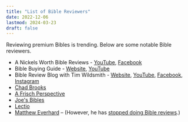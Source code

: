 ```yaml
---
title: "List of Bible Reviewers"
date: 2022-12-06
lastmod: 2024-03-23
draft: false
---
```


Reviewing premium Bibles is trending. Below are some notable Bible reviewers.

- A Nickels Worth Bible Reviews - [YouTube](https://www.youtube.com/@anickelsworthbiblereviews), [Facebook](https://facebook.com/officialanickelsworth)
- Bible Buying Guide - [Website](https://biblebuyingguide.com), [YouTube](https://www.youtube.com/@BibleBuyingGuide)
- Bible Review Blog with Tim Wildsmith - [Website](https://www.biblereviewblog.com), [YouTube](https://www.youtube.com/@timwildsmith), [Facebook](https://www.facebook.com/BibleReviewBlog/), [Instagram](https://www.instagram.com/biblereviewblog/) 
- [Chad Brooks](https://www.youtube.com/@revchadbrooks)
- [A Frisch Perspective](https://www.youtube.com/@AFrischPerspective)
- [Joe's Bibles](https://www.youtube.com/@joesbibles5636)
- [Lectio](https://www.lectio.org)
- [Matthew Everhard](https://youtube.com/playlist?list=PLWctVi0LWLsAE8OawOHmrrZgLu3ryOrFK) – (However, he has [stopped doing Bible reviews](https://youtu.be/ebNFzPpZNOI).)
